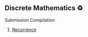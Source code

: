 ## Discrete Mathematics ♻️

Submission Compilation <br>
1. [Recurrence](https://github.com/osiristape/discrete-math-activities/blob/master/TermPaper.docx)

   

